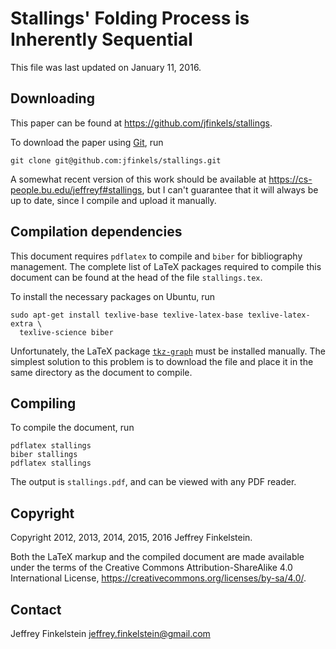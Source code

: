 Stallings' Folding Process is Inherently Sequential
===================================================

This file was last updated on January 11, 2016.

Downloading
-----------

This paper can be found at https://github.com/jfinkels/stallings.

To download the paper using [Git][1], run

    git clone git@github.com:jfinkels/stallings.git

A somewhat recent version of this work should be available at
https://cs-people.bu.edu/jeffreyf#stallings, but I can't guarantee that it will
always be up to date, since I compile and upload it manually.

[1]: http://git-scm.com

Compilation dependencies
------------------------

This document requires `pdflatex` to compile and `biber` for bibliography
management. The complete list of LaTeX packages required to compile this
document can be found at the head of the file `stallings.tex`.

To install the necessary packages on Ubuntu, run

    sudo apt-get install texlive-base texlive-latex-base texlive-latex-extra \
      texlive-science biber

Unfortunately, the LaTeX package [`tkz-graph`][2] must be installed manually.
The simplest solution to this problem is to download the file and place it in
the same directory as the document to compile.

[2]: http://www.ctan.org/pkg/tkz-graph

Compiling
---------

To compile the document, run

    pdflatex stallings
    biber stallings
    pdflatex stallings

The output is `stallings.pdf`, and can be viewed with any PDF reader.

Copyright
---------

Copyright 2012, 2013, 2014, 2015, 2016 Jeffrey Finkelstein.

Both the LaTeX markup and the compiled document are made available under the
terms of the Creative Commons Attribution-ShareAlike 4.0 International License,
https://creativecommons.org/licenses/by-sa/4.0/.

Contact
-------

Jeffrey Finkelstein <jeffrey.finkelstein@gmail.com>
